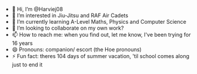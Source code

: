 - 👋 Hi, I’m @Harviej08
- 👀 I’m interested in Jiu-Jitsu and RAF Air Cadets
- 🌱 I’m currently learning A-Level Maths, Physics and Computer Science
- 💞️ I’m looking to collaborate on my own work?
- 📫 How to reach me: when you find out, let me know, I've been trying for 16 years
- 😄 Pronouns: companion/ escort (the Hoe pronouns)
- ⚡ Fun fact: theres 104 days of summer vacation, 'til school comes along just to end it

<!---
Harviej08/Harviej08 is a ✨ special ✨ repository because its `README.md` (this file) appears on your GitHub profile.
You can click the Preview link to take a look at your changes.
--->
